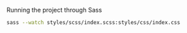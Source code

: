 Running the project through Sass

```bash
sass --watch styles/scss/index.scss:styles/css/index.css
```
